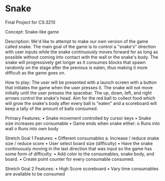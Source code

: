 # Snake


Final Project for CS:3210

Concept: Snake-like game

Description: We'd like to attempt to make our own version of the game called snake. The main goal of the game is to control a "snake's” direction with user inputs while the snake continuously moves forward for as long as possible without coming into contact with the wall or the snake's body. The snake will progressively get longer as it consumes blocks that spawn randomly on the stage after the previous is eaten, thus making it more difficult as the game goes on.

How to play: The user will be presented with a launch screen with a button that initiates the game when the user presses it. The snake will not move initially until the user presses the spacebar. The up, down, left, and right arrows control the snake's head. Aim for the red ball to collect food which will grow the snake's body after every ball is "eaten" and a scoreboard will keep a tally of the amount of balls consumed. 

Primary Features: 
• Snake movement controlled by cursor keys 
• Snake size increases per consumable 
• Game ends when snake either: 
  o Runs into wall 
  o Runs into own body

Stretch Goal 1 Features: 
• Different consumables 
  a. Increase / reduce snake size / reduce score 
• User select board size (difficulty) 
• Have the snake continuously moving in the last direction that was input so the game has some form of difficulty. 
• Add color to the consumables, snake body, and board. 
• Create point counter for every consumable consumed.

Stretch Goal 2 Features: 
• High Score scoreboard 
• Vary time consumables are available to be consumed

